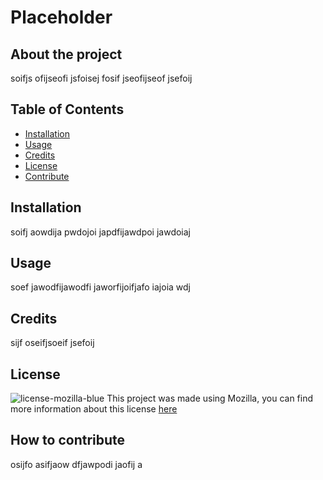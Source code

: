 # Placeholder

  ## About the project
  soifjs ofijseofi jsfoisej fosif jseofijseof jsefoij

  ## Table of Contents
  * [Installation](#installation)
  * [Usage](#usage)
  * [Credits](#credits)
  * [License](#license)
  * [Contribute](#how-to-contribute)

  ## Installation
  soifj aowdija pwdojoi japdfijawdpoi jawdoiaj

  ## Usage
  soef jawodfijawodfi jaworfijoifjafo iajoia wdj

  ## Credits
  sijf oseifjsoeif jsefoij

  ## License
  ![license-mozilla-blue](https://img.shields.io/badge/licence-Mozilla-blue)
  This project was made using Mozilla, you can find more information about this license <a href="https://choosealicense.com/licenses/mpl-2.0/" target="_blank">here</a>

  ## How to contribute
  osijfo asifjaow dfjawpodi jaofij a
